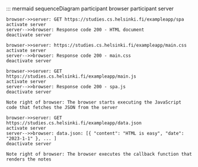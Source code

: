 ::: mermaid
sequenceDiagram
    participant browser
    participant server

    browser->>server: GET https://studies.cs.helsinki.fi/exampleapp/spa
    activate server
    server-->>browser: Response code 200 - HTML document
    deactivate server

    browser->>server: https://studies.cs.helsinki.fi/exampleapp/main.css
    activate server
    server-->>browser: Response code 200 - main.css
    deactivate server

    browser->>server: GET https://studies.cs.helsinki.fi/exampleapp/main.js
    activate server
    server-->>browser: Response code 200 - spa.js
    deactivate server

    Note right of browser: The browser starts executing the JavaScript code that fetches the JSON from the server

    browser->>server: GET https://studies.cs.helsinki.fi/exampleapp/data.json
    activate server
    server-->>browser: data.json: [{ "content": "HTML is easy", "date": "2023-1-1" }, ... ]
    deactivate server

    Note right of browser: The browser executes the callback function that renders the notes
